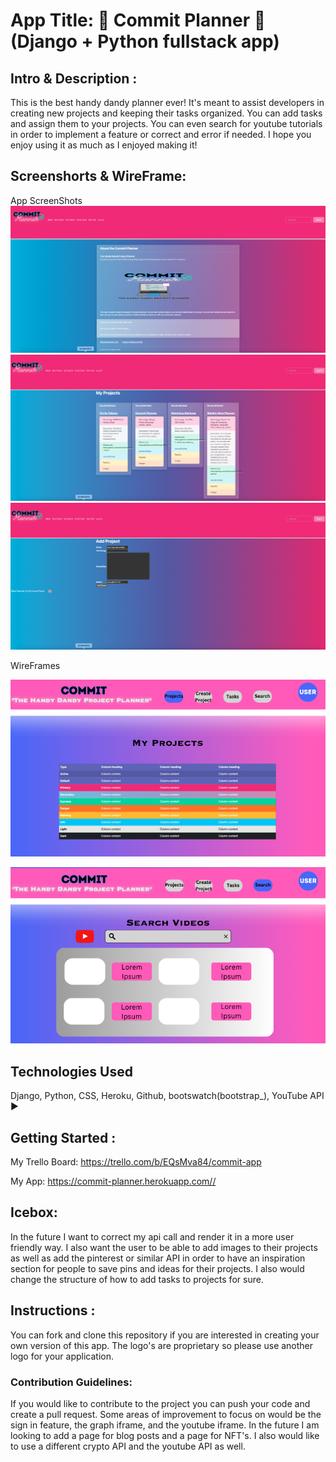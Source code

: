 # App Title: 📓 Commit Planner 📓  (Django + Python fullstack app)
## Intro & Description :
 This is the best handy dandy planner ever! It's meant to assist developers in creating new projects and keeping their tasks organized. You can add tasks and assign them to your projects. You can even search for youtube tutorials in order to implement a feature or correct and error if needed. I hope you enjoy using it as much as I enjoyed making it!
 

## Screenshorts & WireFrame:

 App ScreenShots
![Home](main_app/static/imgs/home.png)
![Projects](main_app/static/imgs/projectsIndex.png)
![ProjectsAdd](main_app/static/imgs/addproject.png)



WireFrames

![WireFrame Search](main_app/static/imgs/wireframeprojects.png)

![WireFrame Learning](main_app/static/imgs/wireframesearch.png)




## Technologies Used

Django, Python, CSS, Heroku, Github, bootswatch(bootstrap_), YouTube API ▶



## Getting Started :

My Trello Board:
<https://trello.com/b/EQsMva84/commit-app>

My App:
<https://commit-planner.herokuapp.com//>

## Icebox:
In the future I want to correct my api call and render it in a more user friendly way. I also want the user to be able to add images to their projects as well as add the pinterest or similar API in order to have an inspiration section for people to save pins and ideas for their projects. I also would change the structure of how to add tasks to projects for sure.
## Instructions :

You can fork and clone this repository if you are interested in creating your own version of this app. The logo's are proprietary so please use another logo for your application.  

### Contribution Guidelines: 
 
 If you would like to contribute to the project you can push your code and create a pull request. Some areas of improvement to focus on would be the sign in feature, the graph iframe, and the youtube iframe. In the future I am looking to add a page for blog posts and a page for NFT's. I also would like to use a different crypto API and the youtube API as well. 
